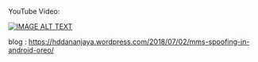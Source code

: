 YouTube Video:

[![IMAGE ALT TEXT](http://img.youtube.com/vi/z4TWtWnFUfA/0.jpg)](http://www.youtube.com/watch?v=z4TWtWnFUfA "pigeonMMS")

blog : https://hddananjaya.wordpress.com/2018/07/02/mms-spoofing-in-android-oreo/

